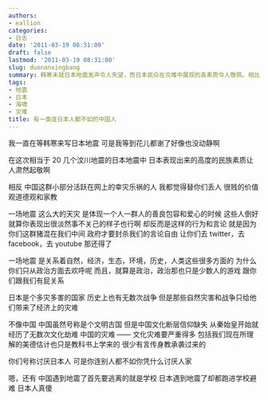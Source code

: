 ```yaml
---
authors:
- eallion
categories:
- 日志
date: '2011-03-19 08:31:00'
draft: false
lastmod: '2011-03-19 08:31:00'
slug: duonanxingbang
summary: 韩寒未就日本地震发声令人失望，而日本民众在灾难中展现的高素质令人敬佩。相比之下，部分中国网民幸灾乐祸的言行暴露了道德缺失与狭隘，这种政治化狂欢与灾难的严肃性背道而驰。日本虽多灾多难却未伤及文化根基，而中国历经文化断层导致美德传承薄弱。更讽刺的是，中国地震时学校成危险地带，日本却以学校为避难所，差距令人深思！
tags:
- 地震
- 日本
- 海啸
- 灾难
title: 有一类连日本人都不如的中国人
---
```

我一直在等韩寒来写日本地震
可是我等到花儿都谢了好像也没动静啊

在这次相当于 20 几个汶川地震的日本地震中
日本表现出来的高度的民族素质让人肃然起敬啊

相反
中国这群小部分活跃在网上的幸灾乐祸的人
我都觉得替你们丢人
很贱的价值观道德观和家教

一场地震
这么大的天灾
是体现一个人一群人的善良包容和爱心的时候
这些人倒好
就算你表现出很淡然事不关己的样子也行啊
却反而是这样的行为和言论
就是因为你们这群猪混在我们中间
政府才要封杀我们的言论自由
让你们去 twitter，去 facebook，去 youtube 那还得了

一场地震
是关系着自然，经济，生态，环境，历史，人类这些很多方面的
为什么你们只从政治方面去欢呼呢
而且，就算是政治，政治那也只是少数人的游戏
跟你们跟我们有屁关系

日本是个多灾多害的国家
历史上也有无数次战争
但是那些自然灾害和战争只给他们带来了经济上的灾难

不像中国
中国虽然号称是个文明古国
但是中国文化断层信仰缺失
从秦始皇开始就经历了无数次文化劫难
中国的灾难 —— 文化灾难要严重得多
包括我们现在所理解的美德估计也只是教科书上学来的
很少有言传身教承袭过来的

你们号称讨厌日本人
可是你连别人都不如你凭什么讨厌人家

嗯，还有
中国遇到地震了首先要逃离的就是学校
日本遇到地震了却都跑进学校避难
日本人真傻